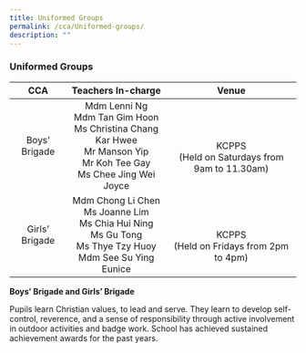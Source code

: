 ```yaml
---
title: Uniformed Groups
permalink: /cca/Uniformed-groups/
description: ""
---
```

### **Uniformed Groups**

|       CCA      |                                           Teachers In-charge                                          |                     Venue                     |
|:--------------:|:-----------------------------------------------------------------------------------------------------:|:---------------------------------------------:|
|  Boys’ Brigade | Mdm Lenni Ng<br> Mdm Tan Gim Hoon<br> Ms Christina Chang Kar Hwee<br> Mr Manson Yip<br> Mr Koh Tee Gay<br> Ms Chee Jing Wei Joyce | <br><br>KCPPS <br>(Held on Saturdays from 9am to 11.30am) |
| Girls’ Brigade |              Mdm Chong Li Chen<br> Ms Joanne Lim<br> Ms Chia Hui Ning<br> Ms Gu Tong<br> Ms Thye Tzy Huoy<br>Mdm See Su Ying Eunice             |    <br><br>KCPPS<br> (Held on Fridays from 2pm to 4pm)    |

**Boys’ Brigade and Girls’ Brigade**

Pupils learn Christian values, to lead and serve. They learn to develop self-control, reverence, and a sense of responsibility through active involvement in outdoor activities and badge work. School has achieved sustained achievement awards for the past years.